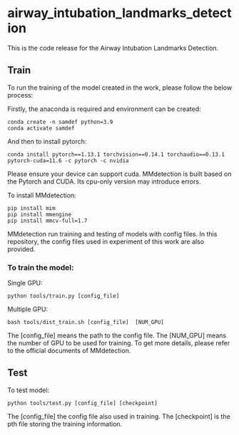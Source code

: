 # airway_intubation_landmarks_detection
  This is the code release for the Airway Intubation Landmarks Detection.

## Train 
To run the training of the model created in the work, please follow the below process:

Firstly, the anaconda is required and environment can be created:
```
conda create -n samdef python=3.9
conda activate samdef
```

And then to install pytorch:
```
conda install pytorch==1.13.1 torchvision==0.14.1 torchaudio==0.13.1 pytorch-cuda=11.6 -c pytorch -c nvidia
```
Please ensure your device can support cuda. MMdetection is built based on the Pytorch and CUDA. Its cpu-only version may introduce errors.

  To install MMdetection:
```
pip install mim
pip install mmengine
pip install mmcv-full=1.7
```
  MMdetection run training and testing of models with config files.
  In this repository, the config files used in experiment of this work are also provided.

### To train the model:
Single GPU: 
```
python tools/train.py [config_file]
```
Multiple GPU: 
```
bash tools/dist_train.sh [config_file]  [NUM_GPU]
```
  The [config_file] means the path to the config file.
  The [NUM_GPU] means the number of GPU to be used for training.
  To get more details, please refer to the official documents of MMdetection.

## Test
To test model:
```
python tools/test.py [config_file] [checkpoint]
```
  The [config_file] the config file also used in training.
  The [checkpoint] is the pth file storing the training information. 
